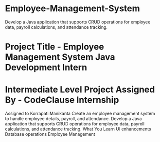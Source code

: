 # Employee-Management-System

Develop a Java application that supports CRUD operations for employee data, payroll calculations, and attendance tracking.

# Project Title - Employee Management System Java Development Intern
# Intermediate Level Project Assigned By - CodeClause Internship
Assigned to Korrapati Manikanta
Create an employee management system to handle employee details, payroll, and attendance.
Develop a Java application that supports CRUD operations for employee data, payroll calculations, and attendance tracking.
What You Learn
UI enhancements
Database operations
Employee Management
